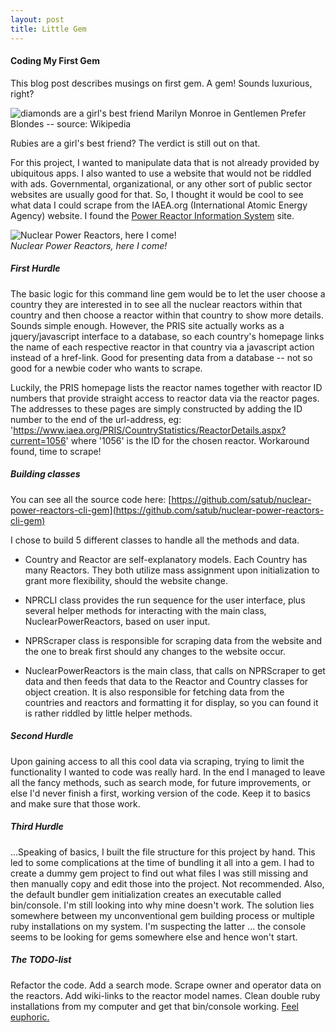 ```yaml
---
layout: post
title: Little Gem
---
```


#### Coding My First Gem

This blog post describes musings on first gem. A gem! Sounds luxurious, right?


![diamonds are a girl's best friend](https://upload.wikimedia.org/wikipedia/commons/b/b6/Gentlemen_Prefer_Blondes_Movie_Trailer_Screenshot_(34).jpg)
Marilyn Monroe in Gentlemen Prefer Blondes -- source: Wikipedia


Rubies are a girl's best friend? The verdict is still out on that.   

For this project, I wanted to manipulate data that is not already provided by ubiquitous apps. I also wanted to use a website that would not be riddled with ads. Governmental, organizational, or any other sort of public sector websites are usually good for that. So, I thought it would be cool to see what data I could scrape from the IAEA.org (International Atomic Energy Agency) website. I found the [Power Reactor Information System](https://www.iaea.org/pris/) site.   



![Nuclear Power Reactors, here I come!](http://worldmeets.us/images/homer.simpson.nuke.plant.png)      
_Nuclear Power Reactors, here I come!_


##### First Hurdle

The basic logic for this command line gem would be to let the user choose a country they are interested in to see all the nuclear reactors within that country and then choose a reactor within that country to show more details. Sounds simple enough. However, the PRIS site actually works as a jquery/javascript interface to a database, so each country's homepage links the name of each respective reactor in that country via a javascript action instead of a href-link. Good for presenting data from a database -- not so good for a newbie coder who wants to scrape.    

Luckily, the PRIS homepage lists the reactor names together with reactor ID numbers that provide straight access to reactor data via the reactor pages. The addresses to these pages are simply constructed by adding the ID number to the end of the url-address, eg: 'https://www.iaea.org/PRIS/CountryStatistics/ReactorDetails.aspx?current=1056' where '1056' is the ID for the chosen reactor. Workaround found, time to scrape!



##### Building classes

You can see all the source code here: [https://github.com/satub/nuclear-power-reactors-cli-gem](https://github.com/satub/nuclear-power-reactors-cli-gem)

I chose to build 5 different classes to handle all the methods and data.

* Country and Reactor are self-explanatory models. Each Country has many Reactors. They both utilize mass assignment upon initialization to grant more flexibility, should the website change.

* NPRCLI class provides the run sequence for the user interface, plus several helper methods for interacting with the main class, NuclearPowerReactors, based on user input.

* NPRScraper class is responsible for scraping data from the website and the one to break first should any changes to the website occur.

* NuclearPowerReactors is the main class, that calls on NPRScraper to get data and then feeds that data to the Reactor and Country classes for object creation. It is also responsible for fetching data from the countries and reactors and formatting it for display, so you can found it is rather riddled by little helper methods.

##### Second Hurdle

Upon gaining access to all this cool data via scraping, trying to limit the functionality I wanted to code was really hard. In the end I managed to leave all the fancy methods, such as search mode, for future improvements, or else I'd never finish a first, working version of the code. Keep it to basics and make sure that those work.

##### Third Hurdle

...Speaking of basics, I built the file structure for this project by hand. This led to some complications at the time of bundling it all into a gem. I had to create a dummy gem project to find out what files I was still missing and then manually copy and edit those into the project. Not recommended. Also, the default bundler gem initialization creates an executable called bin/console. I'm still looking into why mine doesn't work. The solution lies somewhere between my unconventional gem building process or multiple ruby installations on my system. I'm suspecting the latter ... the console seems to be looking for gems somewhere else and hence won't start.

##### The TODO-list

Refactor the code. Add a search mode. Scrape owner and operator data on the reactors. Add wiki-links to the reactor model names. Clean double ruby installations from my computer and get that bin/console working. [Feel euphoric.](https://open.spotify.com/track/5oBaUoKtnEl3c7oiI1A3Xl)
